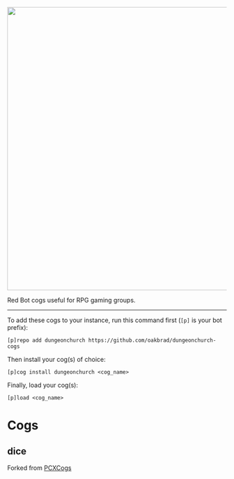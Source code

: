 <p align="center">
    <img width="650" src="https://raw.githubusercontent.com/oakbrad/dungeonchurch/refs/heads/main/logo-chrome.png">
</p>

Red Bot cogs useful for RPG gaming groups.

----
To add these cogs to your instance, run this command first (`[p]` is your bot prefix):

```
[p]repo add dungeonchurch https://github.com/oakbrad/dungeonchurch-cogs
```

Then install your cog(s) of choice:

```
[p]cog install dungeonchurch <cog_name>
```

Finally, load your cog(s):

```
[p]load <cog_name>
```

# Cogs
## dice
Forked from [PCXCogs](https://github.com/PhasecoreX/PCXCogs)
